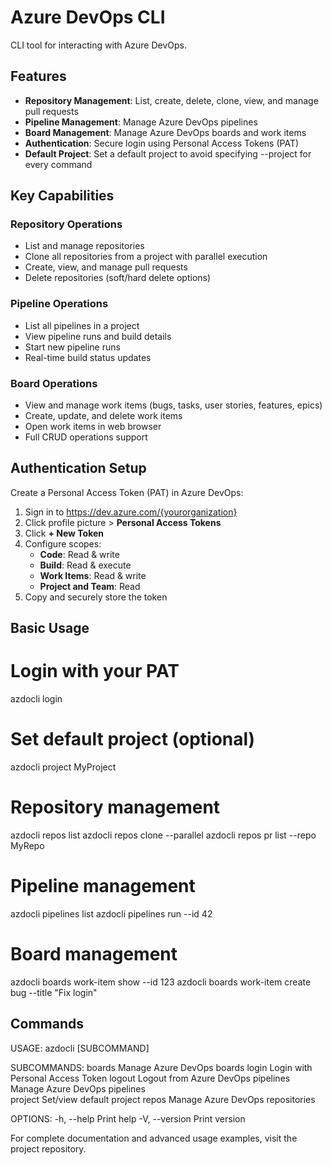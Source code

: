 # Azure DevOps CLI

CLI tool for interacting with Azure DevOps.

## Features

* **Repository Management**: List, create, delete, clone, view, and manage pull requests
* **Pipeline Management**: Manage Azure DevOps pipelines  
* **Board Management**: Manage Azure DevOps boards and work items
* **Authentication**: Secure login using Personal Access Tokens (PAT)
* **Default Project**: Set a default project to avoid specifying --project for every command

## Key Capabilities

### Repository Operations
* List and manage repositories
* Clone all repositories from a project with parallel execution
* Create, view, and manage pull requests
* Delete repositories (soft/hard delete options)

### Pipeline Operations  
* List all pipelines in a project
* View pipeline runs and build details
* Start new pipeline runs
* Real-time build status updates

### Board Operations
* View and manage work items (bugs, tasks, user stories, features, epics)
* Create, update, and delete work items
* Open work items in web browser
* Full CRUD operations support

## Authentication Setup

Create a Personal Access Token (PAT) in Azure DevOps:

1. Sign in to https://dev.azure.com/{yourorganization}
2. Click profile picture > **Personal Access Tokens**
3. Click **+ New Token**
4. Configure scopes:
   * **Code**: Read & write
   * **Build**: Read & execute  
   * **Work Items**: Read & write
   * **Project and Team**: Read
5. Copy and securely store the token

## Basic Usage

   # Login with your PAT
   azdocli login
   
   # Set default project (optional)
   azdocli project MyProject
   
   # Repository management
   azdocli repos list
   azdocli repos clone --parallel
   azdocli repos pr list --repo MyRepo
   
   # Pipeline management
   azdocli pipelines list
   azdocli pipelines run --id 42
   
   # Board management
   azdocli boards work-item show --id 123
   azdocli boards work-item create bug --title "Fix login"

## Commands

   USAGE: azdocli [SUBCOMMAND]
   
   SUBCOMMANDS:
   boards       Manage Azure DevOps boards
   login        Login with Personal Access Token
   logout       Logout from Azure DevOps
   pipelines    Manage Azure DevOps pipelines  
   project      Set/view default project
   repos        Manage Azure DevOps repositories
   
   OPTIONS:
   -h, --help       Print help
   -V, --version    Print version

For complete documentation and advanced usage examples, visit the project repository.
